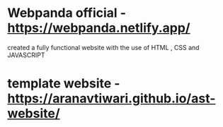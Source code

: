 # Webpanda official - https://webpanda.netlify.app/
created a fully functional website with the use of HTML , CSS and JAVASCRIPT

# template website - https://aranavtiwari.github.io/ast-website/
